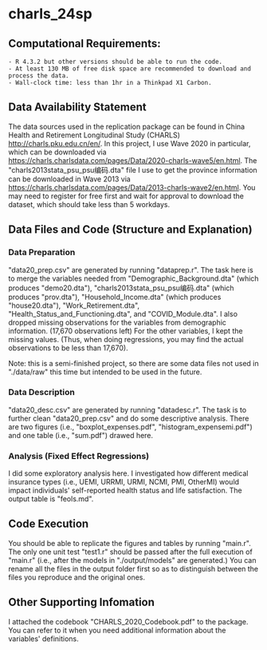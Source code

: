 # charls_24sp

## Computational Requirements:
	- R 4.3.2 but other versions should be able to run the code. 
	- At least 130 MB of free disk space are recommended to download and process the data. 
	- Wall-clock time: less than 1hr in a Thinkpad X1 Carbon. 

## Data Availability Statement

The data sources used in the replication package can be found in China Health and Retirement Longitudinal Study (CHARLS) http://charls.pku.edu.cn/en/. In this project, I use Wave 2020 in particular, which can be downloaded via https://charls.charlsdata.com/pages/Data/2020-charls-wave5/en.html. The "charls2013stata_psu_psu编码.dta" file I use to get the province information can be downloaded in Wave 2013 via https://charls.charlsdata.com/pages/Data/2013-charls-wave2/en.html. You may need to register for free first and wait for approval to download the dataset, which should take less than 5 workdays.

## Data Files and Code (Structure and Explanation)
### Data Preparation
 "data20_prep.csv" are generated by running "dataprep.r". The task here is to merge the variables needed from "Demographic_Background.dta" (which produces "demo20.dta"), "charls2013stata_psu_psu编码.dta" (which produces "prov.dta"), "Household_Income.dta" (which produces "house20.dta"), "Work_Retirement.dta", "Health_Status_and_Functioning.dta", and "COVID_Module.dta". I also dropped missing observations for the variables from demographic information. (17,670 observations left) For the other variables, I kept the missing values. (Thus, when doing regressions, you may find the actual observations to be less than 17,670).

 Note: this is a semi-finished project, so there are some data files not used in "./data/raw" this time but intended to be used in the future.

 ### Data Description
 "data20_desc.csv" are generated by running "datadesc.r". The task is to further clean  "data20_prep.csv" and do some descriptive analysis. There are two figures (i.e., "boxplot_expenses.pdf", "histogram_expensemi.pdf") and one table (i.e., "sum.pdf") drawed here.

 ### Analysis (Fixed Effect Regressions)
I did some exploratory analysis here. I investigated how different medical insurance types (i.e., UEMI, URRMI, URMI, NCMI, PMI, OtherMI) would impact individuals' self-reported health status and life satisfaction. The output table is "feols.md".

## Code Execution 
You should be able to replicate the figures and tables by running "main.r". The only one unit test "test1.r" should be passed after the full execution of "main.r" (i.e., after the models in "./output/models" are generated.) You can rename all the files in the output folder first so as to distinguish between the files you reproduce and the original ones.

## Other Supporting Infomation
I attached the codebook "CHARLS_2020_Codebook.pdf" to the package. You can refer to it when you need additional information about the variables' definitions.
